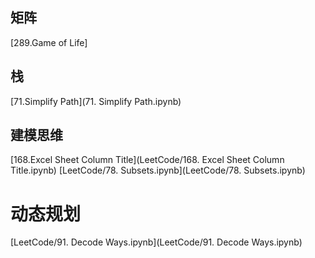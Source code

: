 ## 矩阵
[289.Game of Life]


## 栈
[71.Simplify Path](71. Simplify Path.ipynb)

## 建模思维
[168.Excel Sheet Column Title](LeetCode/168. Excel Sheet Column Title.ipynb)
[LeetCode/78. Subsets.ipynb](LeetCode/78. Subsets.ipynb)

# 动态规划
[LeetCode/91. Decode Ways.ipynb](LeetCode/91. Decode Ways.ipynb)



